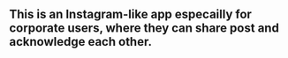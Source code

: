 ## This is an Instagram-like app especailly for corporate users, where they can share post and acknowledge each other.